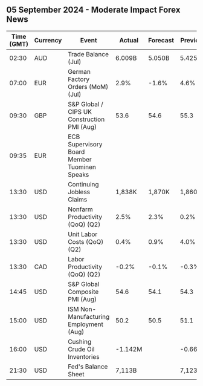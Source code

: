 ## 05 September 2024 - Moderate Impact Forex News

| Time (GMT) | Currency | Event | Actual | Forecast | Previous |
|------|----------|-------|--------|----------|----------|
| 02:30 | AUD | Trade Balance (Jul) | 6.009B | 5.050B | 5.425B |
| 07:00 | EUR | German Factory Orders (MoM) (Jul) | 2.9% | -1.6% | 4.6% |
| 09:30 | GBP | S&P Global / CIPS UK Construction PMI (Aug) | 53.6 | 54.6 | 55.3 |
| 09:35 | EUR | ECB Supervisory Board Member Tuominen Speaks |  |  |  |
| 13:30 | USD | Continuing Jobless Claims | 1,838K | 1,870K | 1,860K |
| 13:30 | USD | Nonfarm Productivity (QoQ) (Q2) | 2.5% | 2.3% | 0.2% |
| 13:30 | USD | Unit Labor Costs (QoQ) (Q2) | 0.4% | 0.9% | 4.0% |
| 13:30 | CAD | Labor Productivity (QoQ) (Q2) | -0.2% | -0.1% | -0.3% |
| 14:45 | USD | S&P Global Composite PMI (Aug) | 54.6 | 54.1 | 54.3 |
| 15:00 | USD | ISM Non-Manufacturing Employment (Aug) | 50.2 | 50.5 | 51.1 |
| 16:00 | USD | Cushing Crude Oil Inventories | -1.142M |  | -0.668M |
| 21:30 | USD | Fed's Balance Sheet | 7,113B |  | 7,123B |
